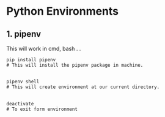 # Python Environments

## 1. pipenv

This will work in cmd, bash . .

    pip install pipenv
    # This will install the pipenv package in machine.
##
    pipenv shell
    # This will create environment at our current directory.
##
    deactivate
    # To exit form environment

    